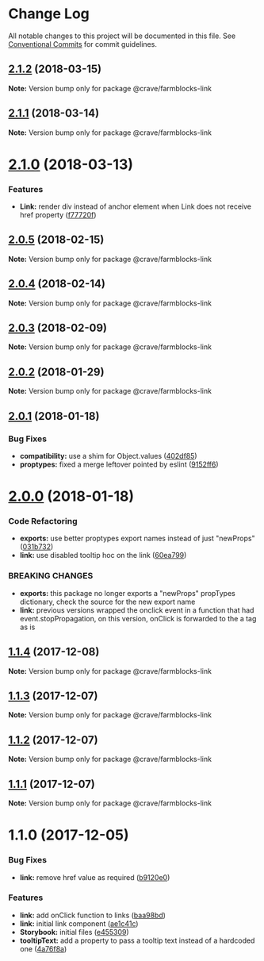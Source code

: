 # Change Log

All notable changes to this project will be documented in this file.
See [Conventional Commits](https://conventionalcommits.org) for commit guidelines.

<a name="2.1.2"></a>
## [2.1.2](https://github.com/CraveFood/farmblocks/compare/@crave/farmblocks-link@2.1.1...@crave/farmblocks-link@2.1.2) (2018-03-15)




**Note:** Version bump only for package @crave/farmblocks-link

<a name="2.1.1"></a>
## [2.1.1](https://github.com/CraveFood/farmblocks/compare/@crave/farmblocks-link@2.1.0...@crave/farmblocks-link@2.1.1) (2018-03-14)




**Note:** Version bump only for package @crave/farmblocks-link

<a name="2.1.0"></a>
# [2.1.0](https://github.com/CraveFood/farmblocks/compare/@crave/farmblocks-link@2.0.5...@crave/farmblocks-link@2.1.0) (2018-03-13)


### Features

* **Link:** render div instead of anchor element when Link does not receive href property ([f77720f](https://github.com/CraveFood/farmblocks/commit/f77720f))




<a name="2.0.5"></a>
## [2.0.5](https://github.com/CraveFood/farmblocks/compare/@crave/farmblocks-link@2.0.4...@crave/farmblocks-link@2.0.5) (2018-02-15)




**Note:** Version bump only for package @crave/farmblocks-link

<a name="2.0.4"></a>
## [2.0.4](https://github.com/CraveFood/farmblocks/compare/@crave/farmblocks-link@2.0.3...@crave/farmblocks-link@2.0.4) (2018-02-14)




**Note:** Version bump only for package @crave/farmblocks-link

<a name="2.0.3"></a>
## [2.0.3](https://github.com/CraveFood/farmblocks/compare/@crave/farmblocks-link@2.0.2...@crave/farmblocks-link@2.0.3) (2018-02-09)




**Note:** Version bump only for package @crave/farmblocks-link

<a name="2.0.2"></a>
## [2.0.2](https://github.com/CraveFood/farmblocks/compare/@crave/farmblocks-link@2.0.1...@crave/farmblocks-link@2.0.2) (2018-01-29)




**Note:** Version bump only for package @crave/farmblocks-link

<a name="2.0.1"></a>
## [2.0.1](https://github.com/CraveFood/farmblocks/compare/@crave/farmblocks-link@2.0.0...@crave/farmblocks-link@2.0.1) (2018-01-18)


### Bug Fixes

* **compatibility:** use a shim for Object.values ([402df85](https://github.com/CraveFood/farmblocks/commit/402df85))
* **proptypes:** fixed a merge leftover pointed by eslint ([9152ff6](https://github.com/CraveFood/farmblocks/commit/9152ff6))




<a name="2.0.0"></a>
# [2.0.0](https://github.com/CraveFood/farmblocks/compare/@crave/farmblocks-link@1.1.4...@crave/farmblocks-link@2.0.0) (2018-01-18)


### Code Refactoring

* **exports:** use better proptypes export names instead of just "newProps" ([031b732](https://github.com/CraveFood/farmblocks/commit/031b732))
* **link:** use disabled tooltip hoc on the link ([60ea799](https://github.com/CraveFood/farmblocks/commit/60ea799))


### BREAKING CHANGES

* **exports:** this package no longer exports a "newProps" propTypes dictionary, check the source for the new
export name
* **link:** previous versions wrapped the onclick event in a function that had event.stopPropagation, on this
version, onClick is forwarded to the a tag as is




<a name="1.1.4"></a>
## [1.1.4](https://github.com/CraveFood/farmblocks/compare/@crave/farmblocks-link@1.1.3...@crave/farmblocks-link@1.1.4) (2017-12-08)




**Note:** Version bump only for package @crave/farmblocks-link

<a name="1.1.3"></a>
## [1.1.3](https://github.com/CraveFood/farmblocks/compare/@crave/farmblocks-link@1.1.2...@crave/farmblocks-link@1.1.3) (2017-12-07)




**Note:** Version bump only for package @crave/farmblocks-link

<a name="1.1.2"></a>
## [1.1.2](https://github.com/CraveFood/farmblocks/compare/@crave/farmblocks-link@1.1.1...@crave/farmblocks-link@1.1.2) (2017-12-07)




**Note:** Version bump only for package @crave/farmblocks-link

<a name="1.1.1"></a>
## [1.1.1](https://github.com/CraveFood/farmblocks/compare/@crave/farmblocks-link@1.1.0...@crave/farmblocks-link@1.1.1) (2017-12-07)




**Note:** Version bump only for package @crave/farmblocks-link

<a name="1.1.0"></a>
# 1.1.0 (2017-12-05)


### Bug Fixes

* **link:** remove href value as required ([b9120e0](https://github.com/CraveFood/farmblocks/commit/b9120e0))


### Features

* **link:** add onClick function to links ([baa98bd](https://github.com/CraveFood/farmblocks/commit/baa98bd))
* **link:** initial link component ([ae1c41c](https://github.com/CraveFood/farmblocks/commit/ae1c41c))
* **Storybook:** initial files ([e455309](https://github.com/CraveFood/farmblocks/commit/e455309))
* **tooltipText:** add a property to pass a tooltip text instead of a hardcoded one ([4a76f8a](https://github.com/CraveFood/farmblocks/commit/4a76f8a))
